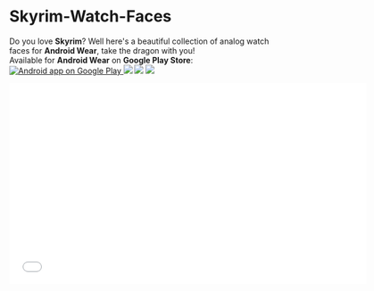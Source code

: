 # Skyrim-Watch-Faces
Do you love <b>Skyrim</b>? Well here's a beautiful collection of analog watch faces for <b>Android Wear</b>, take the dragon with you!
<br>
Available for <b>Android Wear</b> on <b>Google Play Store</b>:<br>
<a href="https://play.google.com/store/apps/details?id=com.watch.lgandini.com.skyrimwatchfaces">
  <img alt="Android app on Google Play"
       src="https://developer.android.com/images/brand/en_app_rgb_wo_60.png" />
</a>
<img src="https://lh6.ggpht.com/fKd_Rau9_Y0Buc1ekj1gW9gVCoNQgGESJ5N2Vz4dw8U26sWiC5tQsyzxCNYJjkyM6xw=h900-rw"/>
<img src="https://lh6.ggpht.com/xpPly0V5comajnLmpiEGJ4GMoFI4HVVzVqH7zvdSnDjawTN91AWihvuPeFARs--AeOs=h900-rw"/>
<img src="https://lh6.ggpht.com/Yj-ukQL1aHl4Z4iQO75nkW7DFzw2KDrj6ce34zpNBYxDdn3j1JgmU9ONGRoOE6E2eQ8S=h900-rw"/>




<iframe width="640" height="360" src="//www.youtube.com/embed/vvPCY9zXNBs" frameborder="0" allowfullscreen></iframe>
